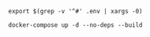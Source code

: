 ```shell
export $(grep -v '^#' .env | xargs -0)
```

```shell
docker-compose up -d --no-deps --build
```